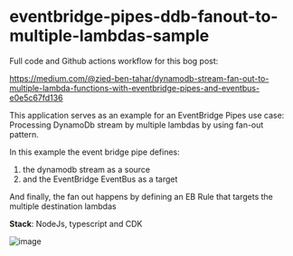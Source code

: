 # eventbridge-pipes-ddb-fanout-to-multiple-lambdas-sample

Full code and Github actions workflow for this bog post:

https://medium.com/@zied-ben-tahar/dynamodb-stream-fan-out-to-multiple-lambda-functions-with-eventbridge-pipes-and-eventbus-e0e5c67fd136


This application serves as an example for an EventBridge Pipes use case: Processing DynamoDb stream by multiple lambdas by using fan-out pattern.

In this example the event bridge pipe defines:

1. the dynamodb stream as a source 
2. and the EventBridge EventBus as a target

And finally, the fan out happens by defining an EB Rule that targets the multiple destination lambdas

**Stack**: NodeJs, typescript and CDK  

![image](https://user-images.githubusercontent.com/6813975/220185900-91e49e53-89b9-4c81-b4c2-dbd10dc30489.png)
